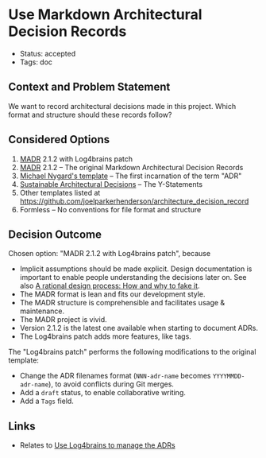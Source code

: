 # Use Markdown Architectural Decision Records

- Status: accepted
- Tags: doc

## Context and Problem Statement

We want to record architectural decisions made in this project.
Which format and structure should these records follow?

## Considered Options

1. [MADR](https://adr.github.io/madr/) 2.1.2 with Log4brains patch
2. [MADR](https://adr.github.io/madr/) 2.1.2 – The original Markdown Architectural Decision Records
3. [Michael Nygard's template](http://thinkrelevance.com/blog/2011/11/15/documenting-architecture-decisions) – The first incarnation of the term "ADR"
4. [Sustainable Architectural Decisions](https://www.infoq.com/articles/sustainable-architectural-design-decisions) – The Y-Statements
5. Other templates listed at <https://github.com/joelparkerhenderson/architecture_decision_record>
6. Formless – No conventions for file format and structure

## Decision Outcome

Chosen option: "MADR 2.1.2 with Log4brains patch", because

- Implicit assumptions should be made explicit.
  Design documentation is important to enable people understanding the decisions later on.
  See also [A rational design process: How and why to fake it](https://doi.org/10.1109/TSE.1986.6312940).
- The MADR format is lean and fits our development style.
- The MADR structure is comprehensible and facilitates usage & maintenance.
- The MADR project is vivid.
- Version 2.1.2 is the latest one available when starting to document ADRs.
- The Log4brains patch adds more features, like tags.

The "Log4brains patch" performs the following modifications to the original template:

- Change the ADR filenames format (`NNN-adr-name` becomes `YYYYMMDD-adr-name`), to avoid conflicts during Git merges.
- Add a `draft` status, to enable collaborative writing.
- Add a `Tags` field.

## Links

- Relates to [Use Log4brains to manage the ADRs](20250802-use-log4brains-to-manage-the-adrs.md)

